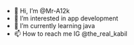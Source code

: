 - 👋 Hi, I’m @Mr-A12k
- 👀 I’m interested in app development
- 🌱 I’m currently learning java
- 📫 How to reach me IG @the_real_kabil

<!---
Mr-A12k/Mr-A12k is a ✨ special ✨ repository because its `README.md` (this file) appears on your GitHub profile.
You can click the Preview link to take a look at your changes.
--->
